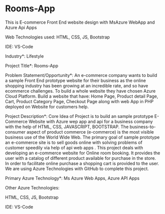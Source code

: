# Rooms-App

This is E-commerce Front End website design with MsAzure WebApp and Azure Api Apps

Web Technologies used: HTML, CSS, JS, Bootstrap

IDE: VS-Code

Industry*:
Lifestyle

Project Title*:
Rooms-App

Problem Statement/Opportunity*:
An e-commerce company wants to build a sample Front End prototype website for their business as the online shopping industry has been growing at an incredible rate, and so have ecommerce challenges. To build a whole website they have chosen Azure Cloud Platform. Build a website that have: Home Page, Product detail Page, Cart, Product Category Page, Checkout Page along with web App in PHP deployed on Website for customers help.

Project Description*:
Core Idea of Project is to build an sample prototype E-Commerce Website with Azure wep app and api for a business company with the help of HTML, CSS, JAVASCRIPT, BOOTSTRAP. The business-to-consumer aspect of product commerce (e-commerce) is the most visible business use of the World Wide Web. The primary goal of sample prototype an e-commerce site is to sell goods online with solving problems of customer speedily via help of api web apps . This project deals with developing an e-commerce website for Online room booking. It provides the user with a catalog of different product available for purchase in the store. In order to facilitate online purchase a shopping cart is provided to the user. We are using Azure Technologies with GitHub to complete this project.

Primary Azure Technology*:
Ms Azure Web Apps, Azure API Apps

Other Azure Technologies:

HTML, CSS, JS, Bootstrap

IDE: VS-Code
